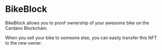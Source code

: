 # BikeBlock

BikeBlock allows you to proof ownership of your awesome bike on the Cardano Blockchain. 

When you sell your bike to someone else, you can easily transfer this NFT to the new owner.

